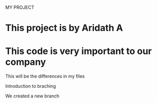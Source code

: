MY PROJECT
# This project is by Aridath A
# This code is very important to our company
This will be the differences in my files

Introduction  to braching

We created a new branch
